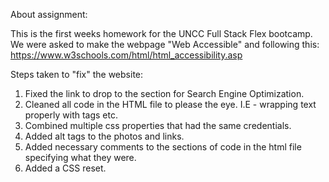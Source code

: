 About assignment:

This is the first weeks homework for the UNCC Full Stack Flex bootcamp.
We were asked to make the webpage "Web Accessible" and following this: https://www.w3schools.com/html/html_accessibility.asp


Steps taken to "fix" the website:
1) Fixed the link to drop to the section for Search Engine Optimization.
2) Cleaned all code in the HTML file to please the eye. I.E - wrapping text properly with tags etc.
3) Combined multiple css properties that had the same credentials.
4) Added alt tags to the photos and links.
5) Added necessary comments to the sections of code in the html file specifying what they were.
6) Added a CSS reset.
